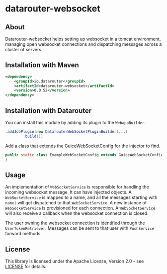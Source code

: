 # datarouter-websocket

## About
Datarouter-websocket helps setting up websocket in a tomcat environment, managing open websocket connections and
 dispatching messages across a cluster of servers.

## Installation with Maven

```xml
<dependency>
	<groupId>io.datarouter</groupId>
	<artifactId>datarouter-websocket</artifactId>
	<version>0.0.52</version>
</dependency>
```

## Installation with Datarouter

You can install this module by adding its plugin to the `WebappBuilder`.

```java
.addJobPlugin(new DatarouterWebSocketPluginBuilder(...)
		.build())
```

Add a class that extends the GuiceWebSocketConfig for the injector to find.
```java
public static class ExampleWebSocketConfig extends GuiceWebSocketConfig{
}
```

## Usage

An implementation of `WebSocketService` is responsible for handling the incoming websocket message. It can have
 injected objects. A `WebSocketService` is mapped to a name, and all the messages starting with `name|` will get
 dispatched to that `WebSocketService`. A new instance of `WebSocketService` is provisioned for each connection.
 A `WebSocketService` will also receive a callback when the websocket connection is closed.

The user owning the websocket connection is identified through the `UserTokenRetriever`. Messages can be sent to that
 user with `PushService` forward methods.

## License

This library is licensed under the Apache License, Version 2.0 - see [LICENSE](../LICENSE) for details.
